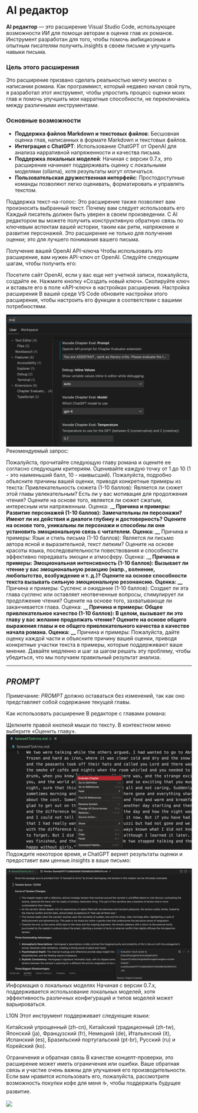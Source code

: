 # AI редактор

**AI редактор** — это расширение Visual Studio Code, использующее возможности ИИ для помощи авторам в оценке глав их романов. Инструмент разработан для того, чтобы помочь амбициозным и опытным писателям получить.insights в своем письме и улучшить навыки письма.

### Цель этого расширения

Это расширение призвано сделать реальностью мечту многих о написании романа. Как программист, который недавно начал свой путь, я разработал этот инструмент, чтобы упростить процесс оценки моих глав и помочь улучшить мои нарратные способности, не переключаясь между различными инструментами.

### Основные возможности

- **Поддержка файлов Markdown и текстовых файлов**: Бесшовная оценка глав, написанных в формате Markdown и текстовых файлов.
- **Интеграция с ChatGPT**: Использование ChatGPT от OpenAI для анализа нарративной напряженности и качества письма.
- **Поддержка локальных моделей**: Начиная с версии 0.7.x, это расширение начинает поддерживать оценку с локальными моделями (ollama), хотя результаты могут отличаться.
- **Пользовательская дружественная интерфейс**: Простодоступные команды позволяют легко оценивать, форматировать и управлять текстом.

Поддержка текст-на-голос: Это расширение также позволяет вам произносить выбранный текст.
Почему вам следует использовать его
Каждый писатель должен быть уверен в своем произведении. С AI редактором вы можете получить конструктивную обратную связь по ключевым аспектам вашей истории, таким как ритм, напряжение и развитие персонажей. Это расширение не только для получения оценки; это для лучшего понимания вашего письма.

Получение вашей OpenAI API-ключа
Чтобы использовать это расширение, вам нужен API-ключ от OpenAI. Следуйте следующим шагам, чтобы получить его:

Посетите сайт OpenAI, если у вас еще нет учетной записи, пожалуйста, создайте ее.
Нажмите кнопку «Создать новый ключ».
Скопируйте ключ и вставьте его в поле «API-ключ» в настройках расширения.
Настройка расширения
В вашей среде VS Code обновите настройки этого расширения, чтобы настроить его функции в соответствии с вашими потребностями.

<img src="resources/setup.png" alt="Настройка" />
Рекомендуемый запрос:

Пожалуйста, прочитайте следующую главу романа и оцените ее согласно следующим критериям. Оценивайте каждую точку от 1 до 10 (1 - это наименьший балл, 10 - наивысший). Пожалуйста, подробно объясните причины вашей оценки, приводя конкретные примеры из текста:
Привлекательность сюжета (1-10 баллов): Является ли сюжет этой главы увлекательным? Есть ли у вас мотивация для продолжения чтения? Оцените на основе того, является ли сюжет сжатым, интересным или напряженным. Оценка: \_**\_ Причина и примеры:
Развитие персонажей (1-10 баллов): Замечательны ли персонажи? Имеют ли их действия и диалоги глубину и достоверность? Оцените на основе того, уникальны ли персонажи и способны ли они установить эмоциональную связь с читателем. Оценка: \_\_** Причина и примеры:
Язык и стиль письма (1-10 баллов): Является ли письмо автора ясной и выразительной, текст липким? Оцените на основе красоты языка, последовательности повествования и способности эффективно передавать эмоции и атмосферу. Оценка: \_**\_ Причина и примеры:
Эмоциональная интенсивность (1-10 баллов): Вызывает ли чтение у вас эмоциональную реакцию (напр., волнение, любопытство, возбуждение и т. д.)? Оцените на основе способности текста вызывать сильную эмоциональную резонансию. Оценка: \_\_** Причина и примеры:
Суспенс и ожидание (1-10 баллов): Создает ли эта глава суспенс или оставляет неотвеченные вопросы, стимулирует ли продолжение чтения? Оцените на основе того, захватывающе ли заканчивается глава. Оценка: \_**\_ Причина и примеры:
Общее привлекательное качество (1-10 баллов): В целом, вызывает ли это главу у вас желание продолжать чтение? Оцените на основе общего выражения главы и ее общего привлекательного качества в качестве начала романа. Оценка: \_\_** Причина и примеры:
Пожалуйста, дайте оценку каждой части и объясните причину вашей оценки, приводя конкретные участки текста в примеры, которые поддерживают ваше мнение. Давайте медленно и шаг за шагом решать эту проблему, чтобы убедиться, что мы получаем правильный результат анализа.

---

## $PROMPT$

Примечание: $PROMPT$ должно оставаться без изменений, так как оно представляет собой содержание текущей главы.

Как использовать расширение
В редакторе с главами романа:

Щелкните правой кнопкой мыши по тексту.
В контекстном меню выберите «Оценить главу».
<img src="resources/evaluate.png" alt="Оценить главу" />
Подождите некоторое время, и ChatGPT вернет результаты оценки и предоставит вам ценные.insights в ваше письмо:

<img src="resources/evaluation_reslult.png" alt="Результаты оценки" />
Информация о локальных моделях
Начиная с версии 0.7.x, поддерживается использование локальных моделей, хотя эффективность различных конфигураций и типов моделей может варьироваться.

L10N
Этот инструмент поддерживает следующие языки:

Китайский упрощенный (zh-cn), Китайский традиционный (zh-tw), Японский (ja), Французский (fr), Немецкий (de), Итальянский (it), Испанский (es), Бразильский португальский (pt-br), Русский (ru) и Корейский (ko).

Ограничения и обратная связь
В качестве концепт-проверки, это расширение может иметь ограничения или ошибки. Ваше обратная связь и участие очень важны для улучшения его производительности. Если вам нравится использовать его, пожалуйста, рассмотрите возможность покупки кофе для меня ☕️, чтобы поддержать будущее развитие.

<div > <a href="https://www.buymeacoffee.com/huangjien" target="_blank" style="display: inline-block;"> <img src="https://img.shields.io/badge/Donate-Buy%20Me%20A%20Coffee-orange.svg?style=flat-square&logo=buymeacoffee" align="center" /> </a> </div> <br />
